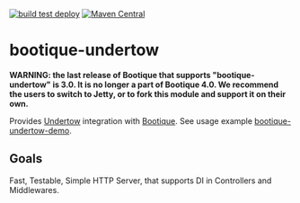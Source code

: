 <!--
  Licensed to ObjectStyle LLC under one
  or more contributor license agreements.  See the NOTICE file
  distributed with this work for additional information
  regarding copyright ownership.  The ObjectStyle LLC licenses
  this file to you under the Apache License, Version 2.0 (the
  "License"); you may not use this file except in compliance
  with the License.  You may obtain a copy of the License at

    http://www.apache.org/licenses/LICENSE-2.0

  Unless required by applicable law or agreed to in writing,
  software distributed under the License is distributed on an
  "AS IS" BASIS, WITHOUT WARRANTIES OR CONDITIONS OF ANY
  KIND, either express or implied.  See the License for the
  specific language governing permissions and limitations
  under the License.
  -->
[![build test deploy](https://github.com/bootique/bootique-undertow/actions/workflows/maven.yml/badge.svg)](https://github.com/bootique/bootique-undertow/actions/workflows/maven.yml)
[![Maven Central](https://img.shields.io/maven-central/v/io.bootique.undertow/bootique-undertow.svg?colorB=brightgreen)](https://search.maven.org/artifact/io.bootique.undertow/bootique-undertow/)

# bootique-undertow

**WARNING: the last release of Bootique that supports "bootique-undertow" is 3.0. It is no longer a part of Bootique 4.0. We recommend the users to switch to Jetty, or to fork this module and support it on their own.**

Provides [Undertow](http://undertow.io/) integration with [Bootique](http://bootique.io).
See usage example [bootique-undertow-demo](https://github.com/bootique-examples/bootique-undertow-demo).

## Goals

Fast, Testable, Simple HTTP Server, that supports DI in Controllers and Middlewares.
